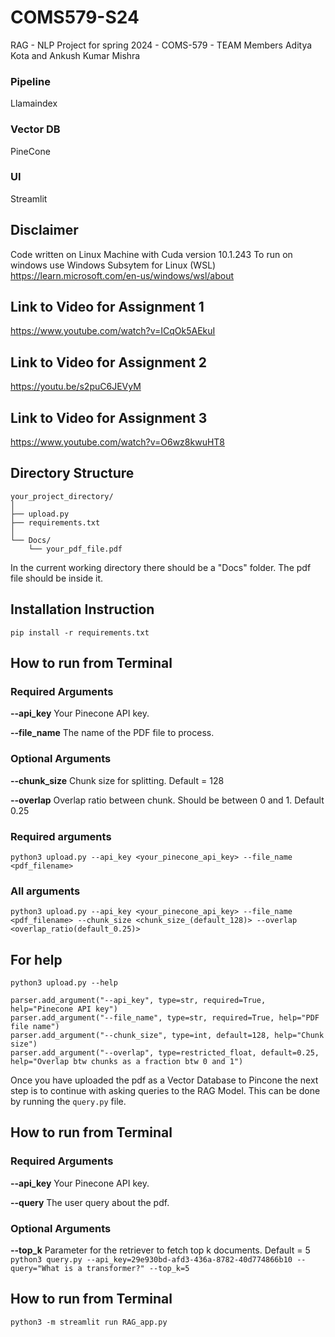 # COMS579-S24
RAG - NLP Project for spring 2024 - COMS-579 - TEAM Members Aditya Kota and Ankush Kumar Mishra

### Pipeline
Llamaindex

### Vector DB
PineCone

### UI
Streamlit

## Disclaimer
Code written on Linux Machine with Cuda version 10.1.243
To run on windows use Windows Subsytem for Linux (WSL)
https://learn.microsoft.com/en-us/windows/wsl/about

## Link to Video for Assignment 1

https://www.youtube.com/watch?v=ICqOk5AEkuI

## Link to Video for Assignment 2

https://youtu.be/s2puC6JEVyM

## Link to Video for Assignment 3

https://www.youtube.com/watch?v=O6wz8kwuHT8

## Directory Structure
```
your_project_directory/
│
├── upload.py
├── requirements.txt
│
└── Docs/
    └── your_pdf_file.pdf
```



In the current working directory there should be a "Docs" folder. The pdf file should be inside it.

## Installation Instruction


`pip install -r requirements.txt`



## How to run from Terminal

### Required Arguments

**--api_key**
Your Pinecone API key.

**--file_name**
The name of the PDF file to process.

### Optional Arguments

**--chunk_size**
Chunk size for splitting. Default = 128

**--overlap**
Overlap ratio between chunk. Should be between 0 and 1. Default 0.25




### Required arguments
`python3 upload.py --api_key <your_pinecone_api_key> --file_name <pdf_filename>`


### All arguments
`python3 upload.py --api_key <your_pinecone_api_key> --file_name <pdf_filename> --chunk_size <chunk_size_(default_128)> --overlap <overlap_ratio(default_0.25)>`

## For help


`python3 upload.py --help`

```
parser.add_argument("--api_key", type=str, required=True, help="Pinecone API key")
parser.add_argument("--file_name", type=str, required=True, help="PDF file name")
parser.add_argument("--chunk_size", type=int, default=128, help="Chunk size")
parser.add_argument("--overlap", type=restricted_float, default=0.25, help="Overlap btw chunks as a fraction btw 0 and 1")
```
Once you have uploaded the pdf as a Vector Database to Pincone the next step is to continue with asking queries to the RAG Model. This can be done by running the `query.py` file.
## How to run from Terminal

### Required Arguments

**--api_key**
Your Pinecone API key.

**--query**
The user query about the pdf.

### Optional Arguments

**--top_k**
Parameter for the retriever to fetch top k documents. Default = 5
`python3 query.py --api_key=29e930bd-afd3-436a-8782-40d774866b10 --query="What is a transformer?" --top_k=5`

## How to run from Terminal

`python3 -m streamlit run RAG_app.py`


